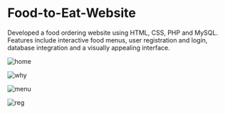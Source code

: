 # Food-to-Eat-Website
Developed a food ordering website using HTML, CSS, PHP and MySQL. Features include interactive food menus, user registration and login, database integration and a visually appealing interface.

![home](https://github.com/user-attachments/assets/6756b137-eaf0-428a-8881-027f47182823)

![why](https://github.com/user-attachments/assets/9f45b523-828a-4186-9333-7181bda8b69e)

![menu](https://github.com/user-attachments/assets/10da3c8e-fab9-4860-afca-e709b5879e99)

![reg](https://github.com/user-attachments/assets/2359e161-bb2e-4783-b728-b162655004a6)

